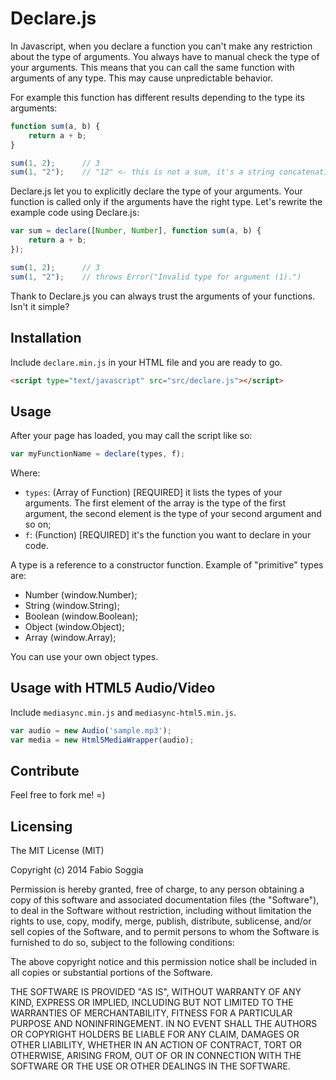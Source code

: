 # Declare.js

In Javascript, when you declare a function you can't make any restriction about the type of arguments. You always
have to manual check the type of your arguments. This means that you can call the same function with arguments of
any type. This may cause unpredictable behavior.

For example this function has different results depending to the type its arguments:

```javascript
function sum(a, b) {
	return a + b;
}

sum(1, 2);		// 3
sum(1, "2");	// "12" <- this is not a sum, it's a string concatenation
```

Declare.js let you to explicitly declare the type of your arguments. Your function is called only if the arguments
have the right type. Let's rewrite the example code using Declare.js:

```javascript
var sum = declare([Number, Number], function sum(a, b) {
	return a + b;
});

sum(1, 2);		// 3
sum(1, "2");	// throws Error("Invalid type for argument (1).")
```

Thank to Declare.js you can always trust the arguments of your functions.
Isn't it simple?


## Installation

Include `declare.min.js` in your HTML file and you are ready to go.

```html
<script type="text/javascript" src="src/declare.js"></script>
```


## Usage

After your page has loaded, you may call the script like so:

```javascript
var myFunctionName = declare(types, f);
```

Where:

* `types`: (Array of Function) [REQUIRED] it lists the types of your arguments. The first element of the array is the type of the first argument, the second element is the type of your second argument and so on;
* `f`: (Function) [REQUIRED] it's the function you want to declare in your code.

A type is a reference to a constructor function. Example of "primitive" types are:

* Number (window.Number);
* String (window.String);
* Boolean (window.Boolean);
* Object (window.Object);
* Array (window.Array);

You can use your own object types.


## Usage with HTML5 Audio/Video
Include `mediasync.min.js` and `mediasync-html5.min.js`.

```javascript
var audio = new Audio('sample.mp3');
var media = new Html5MediaWrapper(audio);
```


## Contribute
Feel free to fork me! =)


## Licensing
The MIT License (MIT)

Copyright (c) 2014 Fabio Soggia

Permission is hereby granted, free of charge, to any person obtaining a copy
of this software and associated documentation files (the "Software"), to deal
in the Software without restriction, including without limitation the rights
to use, copy, modify, merge, publish, distribute, sublicense, and/or sell
copies of the Software, and to permit persons to whom the Software is
furnished to do so, subject to the following conditions:

The above copyright notice and this permission notice shall be included in
all copies or substantial portions of the Software.

THE SOFTWARE IS PROVIDED "AS IS", WITHOUT WARRANTY OF ANY KIND, EXPRESS OR
IMPLIED, INCLUDING BUT NOT LIMITED TO THE WARRANTIES OF MERCHANTABILITY,
FITNESS FOR A PARTICULAR PURPOSE AND NONINFRINGEMENT. IN NO EVENT SHALL THE
AUTHORS OR COPYRIGHT HOLDERS BE LIABLE FOR ANY CLAIM, DAMAGES OR OTHER
LIABILITY, WHETHER IN AN ACTION OF CONTRACT, TORT OR OTHERWISE, ARISING FROM,
OUT OF OR IN CONNECTION WITH THE SOFTWARE OR THE USE OR OTHER DEALINGS IN
THE SOFTWARE.
